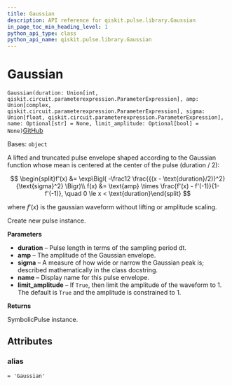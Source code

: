 ```yaml
---
title: Gaussian
description: API reference for qiskit.pulse.library.Gaussian
in_page_toc_min_heading_level: 1
python_api_type: class
python_api_name: qiskit.pulse.library.Gaussian
---
```


# Gaussian

<span id="qiskit.pulse.library.Gaussian" />

`Gaussian(duration: Union[int, qiskit.circuit.parameterexpression.ParameterExpression], amp: Union[complex, qiskit.circuit.parameterexpression.ParameterExpression], sigma: Union[float, qiskit.circuit.parameterexpression.ParameterExpression], name: Optional[str] = None, limit_amplitude: Optional[bool] = None)`[GitHub](https://github.com/qiskit/qiskit/tree/stable/0.22/qiskit/pulse/library/symbolic_pulses.py "view source code")

Bases: `object`

A lifted and truncated pulse envelope shaped according to the Gaussian function whose mean is centered at the center of the pulse (duration / 2):

$$
\begin{split}f'(x) &= \exp\Bigl( -\frac12 \frac{{(x - \text{duration}/2)}^2}{\text{sigma}^2} \Bigr)\\
f(x) &= \text{amp} \times \frac{f'(x) - f'(-1)}{1-f'(-1)}, \quad 0 \le x < \text{duration}\end{split}
$$

where $f'(x)$ is the gaussian waveform without lifting or amplitude scaling.

Create new pulse instance.

**Parameters**

*   **duration** – Pulse length in terms of the sampling period dt.
*   **amp** – The amplitude of the Gaussian envelope.
*   **sigma** – A measure of how wide or narrow the Gaussian peak is; described mathematically in the class docstring.
*   **name** – Display name for this pulse envelope.
*   **limit\_amplitude** – If `True`, then limit the amplitude of the waveform to 1. The default is `True` and the amplitude is constrained to 1.

**Returns**

SymbolicPulse instance.

## Attributes

<span id="qiskit.pulse.library.Gaussian.alias" />

### alias

`= 'Gaussian'`

